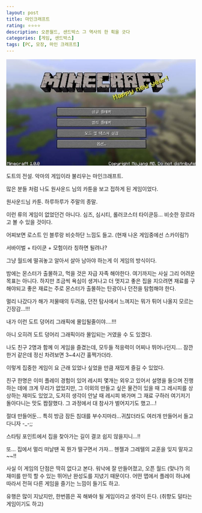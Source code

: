 ```yaml
---
layout: post
title: 마인크래프트
rating: ⭐️⭐️⭐️⭐️
description: 오픈월드, 샌드박스 그 역사의 한 획을 긋다
categories: [게임, 샌드박스]
tags: [PC, 모장, 마인 크래프트]
---
```


![MC](../../images/2012/mine_craft.jpg)

도트의 전설. 악마의 게임이라 불리우는 마인크래프트.

많은 분들 처럼 나도 원사운드 님의 카툰을 보고 접하게 된 게임이었다.

원사운드님 카툰. 하루하루가 주말의 종말. 

이런 류의 게임이 없었던건 아니다. 심즈, 심시티, 롤러코스터 타이쿤등... 비슷한 장르라고 볼 수 있을 것이다.

어찌보면 로스트 인 블루랑 비슷하단 느낌도 들고. (현재 나온 게임중에선 스카이림?)

서바이벌 + 타이쿤 + 모험이라 칭하면 될려나?

그냥 월드에 떨궈놓고 알아서 살아 남아야 하는게 이 게임의 방식이다.

밤에는 몬스터가 출몰하고, 먹을 것은 자급 자족 해야한다. 여기까지는 사실 그리 어려운 목표는 아니다. 하지만 조금씩 욕심이 생겨나고 더 멋지고 좋은 집을 지으려면 재료를 구해야되고 좋은 재료는 주로 몬스터가 출몰하는 탄광이나 던전을 탐험해야 한다.

멀리 나갔다가 해가 저물때의 두려움, 던전 탐사에서 느껴지는 뭐가 튀어 나올지 모르는 긴장감...!!! 

내가 이런 도트 덩어리 그래픽에 몰입될줄이야....!!! 

아니 오히려 도트 덩어리 그래픽이라 몰입되는 거였을 수 도 있겠다.

나도 친구 2명과 함께 이 게임을 즐겼는데, 모두들 적응력이 어찌나 뛰어나던지.... 잠깐 한거 같은데 정신 차려보면 3~4시간 훌쩍가더라.

이렇게 집중한 게임이 요 근래 있었나 싶었을 만큼 재밌게 즐길 수 있었다.

친구 한명은 이미 플레이 경험이 있어 레시피 몇개는 외우고 있어서 설명을 들으며 진행 하는 데에 크게 무리가 없었지만, 그 이외의 만들고 싶은 물건이 있을 때 그 레시피를 상상하는 재미도 있었고, 도저히 생각이 안날 때 레시피 봐가며 그 재료 구하러 여기저기 돌아다니는 맛도 짭잘했다. 그 과정에서 대 참사가 벌어지기도 했고...!

절대 만들어둔... 특히 방금 잠든 침대를 부수지마라...귀찮더라도 여러개 만들어서 들고다니자 -_-;;

스타팅 포인트에서 집을 찾아가는 길이 결코 쉽지 않을지니...!!

또... 집에서 멀리 떠날땐 꼭 뭔가 떨구면서 가자... 헨젤과 그레텔의 교훈을 잊지 말자고~~!! 

사실 이 게임의 단점은 딱히 없다고 본다. 워낙에 잘 만들어졌고, 오픈 월드 (맞나?) 의 재미를 만끽 할 수 있는 뛰어난 완성도를 지녔기 때문이다. 어떤 맵에서 플레이 하냐에 따라서 전혀 다른 게임을 즐기는 느낌이 들기도 하고.

유행은 많이 지났지만, 한번쯤은 꼭 해봐야 될 게임이라고 생각이 든다. (취향도 덜타는 게임이기도 하고)
